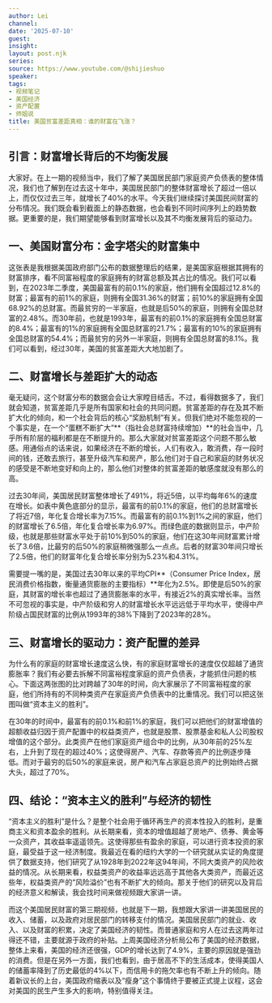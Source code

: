 ```yaml
---
author: Lei
channel: 
date: '2025-07-10'
guest: 
insight: 
layout: post.njk
series:
source: https://www.youtube.com/@shijieshuo
speaker: 
tags:
- 视频笔记
- 美国经济
- 资产配置
- 师姐说
title: 美国贫富差距真相：谁的财富在飞涨？
---
```


## 引言：财富增长背后的不均衡发展

大家好。在上一期的视频当中，我们了解了美国居民部门家庭资产负债表的整体情况，我们也了解到在过去这十年中，美国居民部门的整体财富增长了超过一倍以上，而仅仅过去三年，就增长了40%的水平。今天我们继续探讨美国民间财富的分布情况。我们既会看到截面上的静态数据，也会看到不同时间序列上的趋势数据。更重要的是，我们期望能够看到财富增长以及其不均衡发展背后的驱动力。

## 一、美国财富分布：金字塔尖的财富集中

这张表是我根据美国政府部门公布的数据整理后的结果，是美国家庭根据其拥有的财富排序，看不同富裕程度的家庭拥有的财富总额及其占比的情况。我们可以看到，在2023年二季度，美国最富有的前0.1%的家庭，他们拥有全国超过12.8%的财富；最富有的前1%的家庭，则拥有全国31.36%的财富；前10%的家庭拥有全国68.92%的总财富。而最贫穷的一半家庭，也就是后50%的家庭，则拥有全国总财富的2.48%。而30年前，也就是1993年，最富有的前0.1%的家庭拥有全国总财富的8.4%；最富有的1%的家庭拥有全国总财富的21.7%；最富有的10%的家庭拥有全国总财富的54.4%；而最贫穷的另外一半家庭，则拥有全国总财富的8.1%。我们可以看到，经过30年，美国的贫富差距大大地加剧了。

## 二、财富增长与差距扩大的动态

毫无疑问，这个财富分布的数据会会让大家瞠目结舌。不过，看得数据多了，我们就会知道，贫富差距几乎是所有国家和社会的共同问题。贫富差距的存在及其不断扩大化的倾向，和一个社会背后的核心“奖励机制”有关。但我们绝对不能忽视的一个事实是，在一个“蛋糕不断扩大”**（指社会总财富持续增加）**的社会当中，几乎所有阶层的福利都是在不断提升的。那么大家就对贫富差距这个问题不那么敏感。用通俗点的话来说，如果经济在不断的增长，人们有收入，敢消费，存一段时间的钱，还敢去旅行，甚至升级汽车和房产，那么他们对于自己和家庭的财务状况的感受是不断地变好和向上的，那么他们对整体的贫富差距的敏感度就没有那么的高。

过去30年间，美国居民财富整体增长了491%，将近5倍，以平均每年6%的速度在增长。如表中黄色底部分的显示，最富有的前0.1%的家庭，他们的总财富增长了将近7倍，年化复合增长率为7.15%。而最富有的前0.1%到1%之间的家庭，他们的财富增长了6.5倍，年化复合增长率为6.97%。而绿色底的数据则显示，中产阶级，也就是那些财富水平处于前10%到50%的家庭，他们在这30年间财富累计增长了3.6倍，比最穷的后50%的家庭稍微强那么一点点。后者的财富30年间只增长了2.5倍，他们的财富年化复合增长率分别为5.23%和4.31%。

需要提一嘴的是，美国过去30年以来的平均CPI**（Consumer Price Index，居民消费价格指数，衡量通货膨胀的主要指标）**年化为2.5%。即使是后50%的家庭，其财富的增长率也超过了通货膨胀率的水平，有接近2%的真实增长率。当然不可忽视的事实是，中产阶级和穷人的财富增长水平远远低于平均水平，使得中产阶级占国民财富的比例从1993年的38%下降到了2023年的28%。

## 三、财富增长的驱动力：资产配置的差异

为什么有的家庭的财富增长速度这么快，有的家庭财富增长的速度仅仅超越了通货膨胀率？我们有必要去拆解不同富裕程度家庭的资产负债表，才能抓住问题的核心。下面这两张图的比对跨越了30年的时间，向大家展示了不同富裕程度的家庭，他们所持有的不同种类资产在家庭资产负债表中的比重情况。我们可以把这张图叫做“资本主义的胜利”。

在30年的时间中，最富有的前0.1%和前1%的家庭，我们可以把他们的财富增值的超额收益归因于资产配置中的权益类资产，也就是股票、股票基金和私人公司股权增值的这个部分。此类资产在他们家庭资产组合中的比例，从30年前的25%左右，上升到了现在的超过40%；这使得房产、汽车、存款等资产的比例逐步降低。而对于最穷的后50%的家庭来说，房产和汽车占家庭总资产的比例始终占据大头，超过了70%。

## 四、结论：“资本主义的胜利”与经济的韧性

“资本主义的胜利”是什么？是整个社会用于循环再生产的资本性投入的胜利，是重商主义和资本盈余的胜利。从长期来看，资本的增值超越了房地产、债券、黄金等一众资产，其收益率遥遥领先。这使得那些有盈余的家庭，可以进行资本投资的家庭，最受益于这一经济制度。我最近在看的纽约大学的一个研究就从实证的角度提供了数据支持，他们研究了从1928年到2022年这94年间，不同大类资产的风险收益的情况。从长期来看，权益类资产的收益率远远高于其他各大类资产，而最近这些年，权益类资产的“风险溢价”也有不断扩大的倾向。那关于他们的研究以及背后的经济意义和解读，我会找时间来做视频跟大家讲一讲。

而这个美国居民财富的第三期视频，也就是下一期，我想跟大家讲一讲美国居民的收入、储蓄，以及政府对居民部门的转移支付的情况。美国居民部门的就业、收入、以及财富的积累，决定了美国经济的韧性。而普通家庭和穷人在过去这两年过得还不错，主要就源于政府的补贴。上周美国经济分析局公布了美国的经济数据，整体上来看，美国的经济还很强，GDP的增长达到了4.9%，主要的原因就是强劲的消费。但是在另外一方面，我们也看到，由于居高不下的生活成本，使得美国人的储蓄率降到了历史最低的4%以下，而信用卡的拖欠率也有不断上升的倾向。随着新议长的上台，美国政府缩表以及“瘦身”这个事情终于要被正式提上议程，这会对美国的民生产生多大的影响，特别值得关注。
